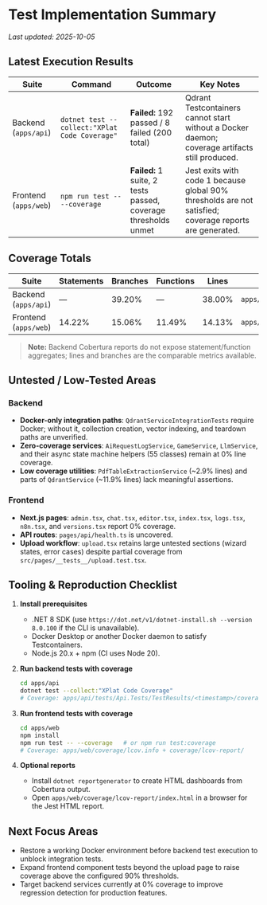 # Test Implementation Summary

_Last updated: 2025-10-05_

## Latest Execution Results

| Suite | Command | Outcome | Key Notes |
|-------|---------|---------|-----------|
| Backend (`apps/api`) | `dotnet test --collect:"XPlat Code Coverage"` | **Failed:** 192 passed / 8 failed (200 total) | Qdrant Testcontainers cannot start without a Docker daemon; coverage artifacts still produced. |
| Frontend (`apps/web`) | `npm run test -- --coverage` | **Failed:** 1 suite, 2 tests passed, coverage thresholds unmet | Jest exits with code 1 because global 90% thresholds are not satisfied; coverage reports are generated. |

## Coverage Totals

| Suite | Statements | Branches | Functions | Lines | Coverage Source |
|-------|------------|----------|-----------|-------|-----------------|
| Backend (`apps/api`) | — | 39.20% | — | 38.00% | `apps/api/tests/Api.Tests/TestResults/<timestamp>/coverage.cobertura.xml` |
| Frontend (`apps/web`) | 14.22% | 15.06% | 11.49% | 14.13% | `apps/web/coverage/lcov.info` |

> **Note:** Backend Cobertura reports do not expose statement/function aggregates; lines and branches are the comparable metrics available.

## Untested / Low-Tested Areas

### Backend
- **Docker-only integration paths**: `QdrantServiceIntegrationTests` require Docker; without it, collection creation, vector indexing, and teardown paths are unverified.
- **Zero-coverage services**: `AiRequestLogService`, `GameService`, `LlmService`, and their async state machine helpers (55 classes) remain at 0% line coverage.
- **Low coverage utilities**: `PdfTableExtractionService` (~2.9% lines) and parts of `QdrantService` (~11.9% lines) lack meaningful assertions.

### Frontend
- **Next.js pages**: `admin.tsx`, `chat.tsx`, `editor.tsx`, `index.tsx`, `logs.tsx`, `n8n.tsx`, and `versions.tsx` report 0% coverage.
- **API routes**: `pages/api/health.ts` is uncovered.
- **Upload workflow**: `upload.tsx` retains large untested sections (wizard states, error cases) despite partial coverage from `src/pages/__tests__/upload.test.tsx`.

## Tooling & Reproduction Checklist

1. **Install prerequisites**
   - .NET 8 SDK (use `https://dot.net/v1/dotnet-install.sh --version 8.0.100` if the CLI is unavailable).
   - Docker Desktop or another Docker daemon to satisfy Testcontainers.
   - Node.js 20.x + npm (CI uses Node 20).

2. **Run backend tests with coverage**
   ```bash
   cd apps/api
   dotnet test --collect:"XPlat Code Coverage"
   # Coverage: apps/api/tests/Api.Tests/TestResults/<timestamp>/coverage.cobertura.xml
   ```

3. **Run frontend tests with coverage**
   ```bash
   cd apps/web
   npm install
   npm run test -- --coverage   # or npm run test:coverage
   # Coverage: apps/web/coverage/lcov.info + coverage/lcov-report/
   ```

4. **Optional reports**
   - Install `dotnet reportgenerator` to create HTML dashboards from Cobertura output.
   - Open `apps/web/coverage/lcov-report/index.html` in a browser for the Jest HTML report.

## Next Focus Areas

- Restore a working Docker environment before backend test execution to unblock integration tests.
- Expand frontend component tests beyond the upload page to raise coverage above the configured 90% thresholds.
- Target backend services currently at 0% coverage to improve regression detection for production features.
